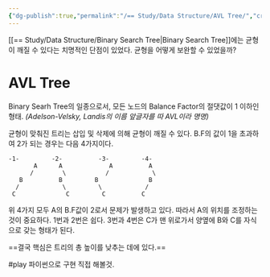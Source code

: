 ```yaml
---
{"dg-publish":true,"permalink":"/== Study/Data Structure/AVL Tree/","created":"2024-02-06T00:33:06.000+09:00","updated":"2024-02-06T00:33:06.000+09:00"}
---
```


[[== Study/Data Structure/Binary Search Tree\|Binary Search Tree]]에는 균형이 깨질 수 있다는 치명적인 단점이 있었다.
균형을 어떻게 보완할 수 있었을까?
# AVL Tree
Binary Searh Tree의 일종으로서, 모든 노드의 Balance Factor의 절댓값이 1 이하인 형태.
*(Adelson-Velsky, Landis의 이름 앞글자를 따 AVL이라 명명)*

균형이 맞춰진 트리는 삽입 및 삭제에 의해 균형이 깨질 수 있다.
B.F의 값이 1을 초과하여 2가 되는 경우는 다음 4가지이다.
```
-1-         -2-          -3-         -4-
	   A      A             A          A
	  /        \           /            \
   B          B         B              B
  /            \         \            /
 C              C         C          C
```
위 4가지 모두 A의 B.F값이 2로서 문제가 발생하고 있다.
따라서 A의 위치를 조정하는 것이 중요하다.
1번과 2번은 쉽다.
3번과 4번은 C가 맨 위로가서 양옆에 B와 C를 자식으로 갖는 형태가 된다.

==결국 핵심은 트리의 총 높이를 낮추는 데에 있다.==

#play 파이썬으로 구현 직접 해볼것.
